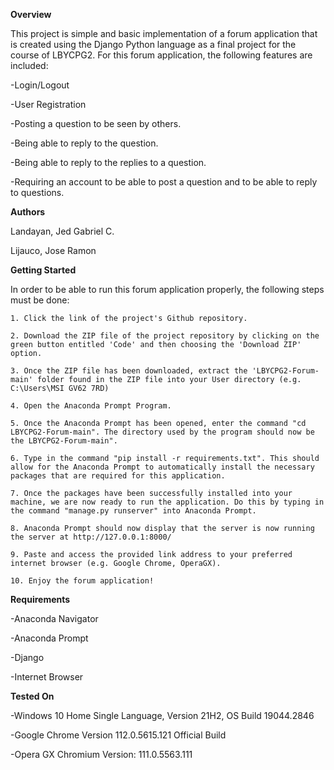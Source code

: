 **Overview**

This project is simple and basic implementation of a forum application that is created using the Django Python language as a final project for the course of LBYCPG2.
For this forum application, the following features are included:

-Login/Logout

-User Registration

-Posting a question to be seen by others.

-Being able to reply to the question.

-Being able to reply to the replies to a question.

-Requiring an account to be able to post a question and to be able to reply to questions.

**Authors**

Landayan, Jed Gabriel C.

Lijauco, Jose Ramon

**Getting Started**

In order to be able to run this forum application properly, the following steps must be done:

	1. Click the link of the project's Github repository.
  
	2. Download the ZIP file of the project repository by clicking on the green button entitled 'Code' and then choosing the 'Download ZIP' option.
  
	3. Once the ZIP file has been downloaded, extract the 'LBYCPG2-Forum-main' folder found in the ZIP file into your User directory (e.g. C:\Users\MSI GV62 7RD)
  
	4. Open the Anaconda Prompt Program.
  
	5. Once the Anaconda Prompt has been opened, enter the command "cd LBYCPG2-Forum-main". The directory used by the program should now be the LBYCPG2-Forum-main".
  
	6. Type in the command "pip install -r requirements.txt". This should allow for the Anaconda Prompt to automatically install the necessary packages that are required for this application.
  
	7. Once the packages have been successfully installed into your machine, we are now ready to run the application. Do this by typing in the command "manage.py runserver" into Anaconda Prompt.
  
	8. Anaconda Prompt should now display that the server is now running the server at http://127.0.0.1:8000/
  
	9. Paste and access the provided link address to your preferred internet browser (e.g. Google Chrome, OperaGX).
  
	10. Enjoy the forum application!

**Requirements**

-Anaconda Navigator

-Anaconda Prompt

-Django

-Internet Browser

**Tested On**

-Windows 10 Home Single Language, Version 21H2, OS Build 19044.2846

-Google Chrome Version 112.0.5615.121 Official Build

-Opera GX Chromium Version: 111.0.5563.111
	
